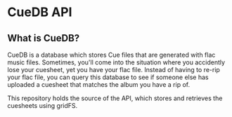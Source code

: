 CueDB API
=========

What is CueDB?
--------------

CueDB is a database which stores Cue files that are generated with flac music files.
Sometimes, you'll come into the situation where you accidently lose your cuesheet,
yet you have your flac file. Instead of having to re-rip your flac file, you can
query this database to see if someone else has uploaded a cuesheet that matches the
album you have a rip of.

This repository holds the source of the API, which stores and retrieves the cuesheets
using gridFS.
